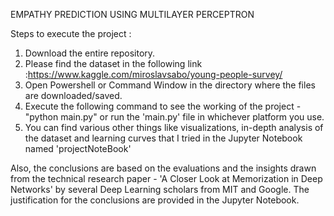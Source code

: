 EMPATHY PREDICTION USING MULTILAYER PERCEPTRON

Steps to execute the project :

1) Download the entire repository.
2) Please find the dataset in the following link :https://www.kaggle.com/miroslavsabo/young-people-survey/
2) Open Powershell or Command Window in the directory where the files are downloaded/saved.
3) Execute the following command to see the working of the project - "python main.py" or run the 'main.py' file in whichever platform you use.
4) You can find various other things like visualizations, in-depth analysis of the dataset and learning curves that I tried in the Jupyter Notebook named 'projectNoteBook'

Also, the conclusions are based on the evaluations and the insights drawn from the technical research paper - 'A Closer Look at Memorization in Deep Networks' by several Deep Learning scholars from MIT and Google. The justification for the conclusions are provided in the Jupyter Notebook.

